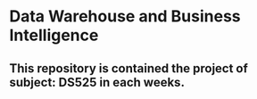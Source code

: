 # Data Warehouse and Business Intelligence

## This repository is contained the project of subject: DS525 in each weeks.

